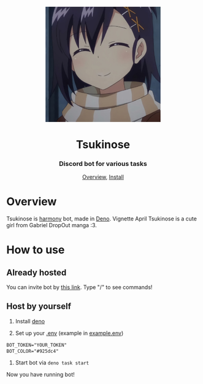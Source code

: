 <p align="center">
 <img width=300px src="./static/assets/img/avatar.png" alt="Bot logo">
 <h1 align="center">Tsukinose</h1>
 <h3 align="center">Discord bot for various tasks</h3>
</p>

<p align="center">
 <a href="#overview">Overview</a>,
 <a href="#install">Install</a>
</p>

# Overview

Tsukinose is [harmony](https://github.com/harmonyland/harmony) bot, made in
[Deno](https://deno.land/). Vignette April Tsukinose is a cute girl from Gabriel
DropOut manga :3.

# How to use

## Already hosted

You can invite bot by
[this link](https://discord.com/api/oauth2/authorize?client_id=977746174574465085&scope=bot+applications.commands&permissions=294208515334).
Type "/" to see commands!

## Host by yourself

1. Install [deno](https://deno.land/#installation)

1. Set up your [.env](example.env) (example in [example.env](example.env))

```env
BOT_TOKEN="YOUR_TOKEN"
BOT_COLOR="#925dc4"
```

1. Start bot via `deno task start`

Now you have running bot!
